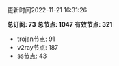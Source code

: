 更新时间2022-11-21 16:31:26

**总订阅: 73**
**总节点: 1047**
**有效节点: 321**
- trojan节点: 91
- v2ray节点: 187
- ss节点: 43
